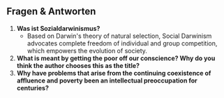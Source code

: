## Fragen & Antworten

1. __Was ist Sozialdarwinismus?__
   - Based on Darwin's theory of natural selection, Social Darwinism advocates complete freedom of individual and group competition, which empowers the evolution of society.
1. __What is meant by getting the poor off our conscience? Why do you think the author chooses this as the title?__
1. __Why have problems that arise from the continuing coexistence of affluence and poverty been an intellectual preoccupation for centuries?__